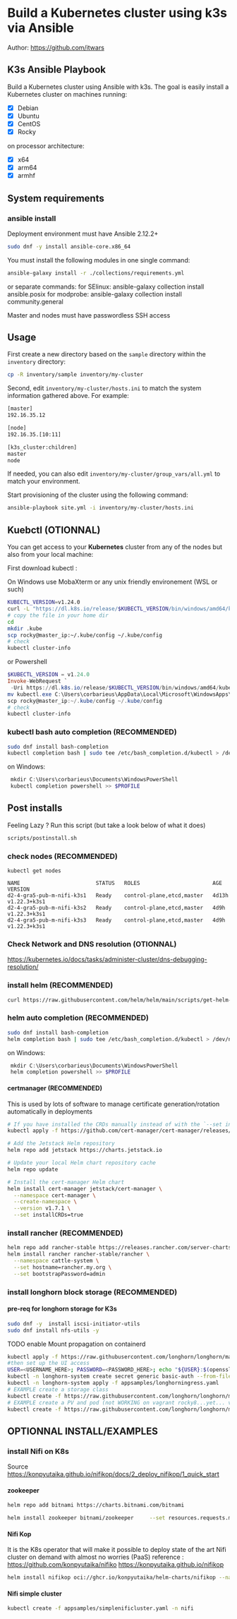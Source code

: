 # Build a Kubernetes cluster using k3s via Ansible

Author: <https://github.com/itwars>

## K3s Ansible Playbook

Build a Kubernetes cluster using Ansible with k3s. The goal is easily install a Kubernetes cluster on machines running:

- [X] Debian
- [X] Ubuntu
- [X] CentOS
- [X] Rocky

on processor architecture:

- [X] x64
- [X] arm64
- [X] armhf

## System requirements

### ansible install
Deployment environment must have Ansible 2.12.2+

```bash
sudo dnf -y install ansible-core.x86_64
```

You must install the following modules in one single command:
```bash
ansible-galaxy install -r ./collections/requirements.yml
```

or separate commands:
for SElinux: ansible-galaxy collection install ansible.posix
for modprobe: ansible-galaxy collection install community.general

Master and nodes must have passwordless SSH access

## Usage

First create a new directory based on the `sample` directory within the `inventory` directory:

```bash
cp -R inventory/sample inventory/my-cluster
```

Second, edit `inventory/my-cluster/hosts.ini` to match the system information gathered above. For example:

```bash
[master]
192.16.35.12

[node]
192.16.35.[10:11]

[k3s_cluster:children]
master
node
```

If needed, you can also edit `inventory/my-cluster/group_vars/all.yml` to match your environment.

Start provisioning of the cluster using the following command:

```bash
ansible-playbook site.yml -i inventory/my-cluster/hosts.ini
```

## Kuebctl (OTIONNAL)

You can get access to your **Kubernetes** cluster from any of the nodes but also from your local machine:

First download kubectl :

On Windows use MobaXterm or any unix friendly environement (WSL or such)

```bash
KUBECTL_VERSION=v1.24.0
curl -L "https://dl.k8s.io/release/$KUBECTL_VERSION/bin/windows/amd64/kubectl.exe" -o /drives/c/Users/corbarieus/AppData/Local/Microsoft/WindowsApps/kubectl.exe
# copy the file in your home dir
cd
mkdir .kube
scp rocky@master_ip:~/.kube/config ~/.kube/config
# check
kubectl cluster-info
```

or Powershell

```powershell
$KUBECTL_VERSION = v1.24.0
Invoke-WebRequest `
 -Uri https://dl.k8s.io/release/$KUBECTL_VERSION/bin/windows/amd64/kubectl.exe `
mv kubectl.exe C:\Users\corbarieus\AppData\Local\Microsoft\WindowsApps\
scp rocky@master_ip:~/.kube/config ~/.kube/config
# check
kubectl cluster-info
```


### kubectl bash auto completion (RECOMMENDED)
```bash
sudo dnf install bash-completion
kubectl completion bash | sudo tee /etc/bash_completion.d/kubectl > /dev/null
```
on Windows:
```powershell
 mkdir C:\Users\corbarieus\Documents\WindowsPowerShell
 kubectl completion powershell >> $PROFILE
 ```

 
## Post installs

Feeling Lazy ? Run this script (but take a look below of what it does)
```bash
scripts/postinstall.sh
```

### check nodes (RECOMMENDED)
```
kubectl get nodes

NAME                        STATUS   ROLES                       AGE     VERSION
d2-4-gra5-pub-m-nifi-k3s1   Ready    control-plane,etcd,master   4d13h   v1.22.3+k3s1
d2-4-gra5-pub-m-nifi-k3s2   Ready    control-plane,etcd,master   4d9h    v1.22.3+k3s1
d2-4-gra5-pub-m-nifi-k3s3   Ready    control-plane,etcd,master   4d9h    v1.22.3+k3s1
```
### Check Network and DNS resolution (OTIONNAL)
https://kubernetes.io/docs/tasks/administer-cluster/dns-debugging-resolution/


### install helm (RECOMMENDED)
```bash
curl https://raw.githubusercontent.com/helm/helm/main/scripts/get-helm-3 | bash
```

### helm auto completion (RECOMMENDED)
```bash
sudo dnf install bash-completion
helm completion bash | sudo tee /etc/bash_completion.d/kubectl > /dev/null
```
on Windows:
```powershell
 mkdir C:\Users\corbarieus\Documents\WindowsPowerShell
 helm completion powershell >> $PROFILE
 ```

#### certmanager (RECOMMENDED)
This is used by lots of software to manage certificate generation/rotation automatically in deployments

```bash
# If you have installed the CRDs manually instead of with the `--set installCRDs=true` option added to your Helm install command, you should upgrade your CRD resources before upgrading the Helm chart:
kubectl apply -f https://github.com/cert-manager/cert-manager/releases/download/v1.7.1/cert-manager.crds.yaml

# Add the Jetstack Helm repository
helm repo add jetstack https://charts.jetstack.io

# Update your local Helm chart repository cache
helm repo update

# Install the cert-manager Helm chart
helm install cert-manager jetstack/cert-manager \
  --namespace cert-manager \
  --create-namespace \
  --version v1.7.1 \
  --set installCRDs=true
```

### install rancher (RECOMMENDED)
```bash
helm repo add rancher-stable https://releases.rancher.com/server-charts/stable
helm install rancher rancher-stable/rancher \
  --namespace cattle-system \
  --set hostname=rancher.my.org \
  --set bootstrapPassword=admin
```

### install longhorn block storage (RECOMMENDED)
#### pre-req for longhorn storage for K3s

```bash
sudo dnf -y  install iscsi-initiator-utils
sudo dnf install nfs-utils -y
```
TODO enable Mount propagation on containerd
```bash
kubectl apply -f https://raw.githubusercontent.com/longhorn/longhorn/master/deploy/longhorn.yaml
#then set up the UI access
USER=<USERNAME_HERE>; PASSWORD=<PASSWORD_HERE>; echo "${USER}:$(openssl passwd -stdin -apr1 <<< ${PASSWORD})" >> auth
kubectl -n longhorn-system create secret generic basic-auth --from-file=auth
kubectl -n longhorn-system apply -f appsamples/longhorningress.yaml
# EXAMPLE create a storage class
kubectl create -f https://raw.githubusercontent.com/longhorn/longhorn/master/examples/storageclass.yaml
# EXAMPLE create a PV and pod (not WORKING on vagrant rocky8...yet... volome created but failed to attach to container)
kubectl create -f https://raw.githubusercontent.com/longhorn/longhorn/master/examples/pod_with_pvc.yaml

```

## OPTIONNAL INSTALL/EXAMPLES

### install Nifi on K8s
Source
https://konpyutaika.github.io/nifikop/docs/2_deploy_nifikop/1_quick_start
#### zookeeper

```bash
helm repo add bitnami https://charts.bitnami.com/bitnami

helm install zookeeper bitnami/zookeeper     --set resources.requests.memory=256Mi     --set resources.requests.cpu=250m     --set resources.limits.memory=256Mi     --set resources.limits.cpu=250m     --set global.storageClass=longhorn     --set networkPolicy.enabled=true     --set replicaCount=3 --namespace nifi --create-namespace
```


#### Nifi Kop 

It is the K8s operator that will make it possible to deploy state of the art Nifi cluster on demand with almost no worries (PaaS)
reference : https://github.com/konpyutaika/nifiko
https://konpyutaika.github.io/nifikop

```bash
helm install nifikop oci://ghcr.io/konpyutaika/helm-charts/nifikop --namespace=nifi --version 0.14.1 --set image.tag=v0.14.1-release --set resources.requests.memory=256Mi --set resources.requests.cpu=250m --set resources.limits.memory=256Mi --set resources.limits.cpu=250m --set namespaces={"nifi"}
```

#### Nifi simple cluster
```bash
kubectl create -f appsamples/simplenificluster.yaml -n nifi
```
